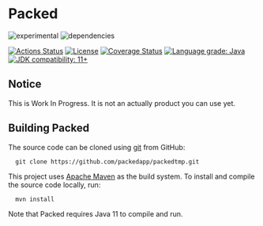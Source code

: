 Packed
======
![experimental](https://img.shields.io/badge/stability-work_in_progress-lightgrey.svg)
![dependencies](https://img.shields.io/badge/dependencies-none-green.svg)

[![Actions Status](https://github.com/packedapp/packedtmp/workflows/Java%20CI/badge.svg)](https://github.com/packedapp/packedtmp/actions)
[![License](http://img.shields.io/:license-apache-blue.svg)](https://www.apache.org/licenses/LICENSE-2.0.html) 
[![Coverage Status](https://coveralls.io/repos/github/packedapp/packedtmp/badge.svg?branch=master)](https://coveralls.io/github/packedapp/packedtmp?branch=master)
[![Language grade: Java](https://img.shields.io/lgtm/grade/java/g/packedapp/packedtmp.svg?logo=lgtm&logoWidth=18)](https://lgtm.com/projects/g/packedapp/packedtmp/context:java)
[![JDK compatibility: 11+](https://img.shields.io/badge/JDK_compatibility-11+-blue.svg)](#)


Notice
---------------
This is Work In Progress. It is not an actually product you can use yet.

Building Packed
---------------

The source code can be cloned using [git](http://git-scm.com/) from GitHub:

```
  git clone https://github.com/packedapp/packedtmp.git
```

This project uses [Apache Maven](https://maven.apache.org/) as the build system.
To install and compile the source code locally, run:

```
  mvn install
```

Note that Packed requires Java 11 to compile and run.

